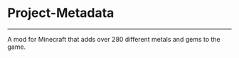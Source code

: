 # Project-Metadata
----------
A mod for Minecraft that adds over 280 different metals and gems to the game.
